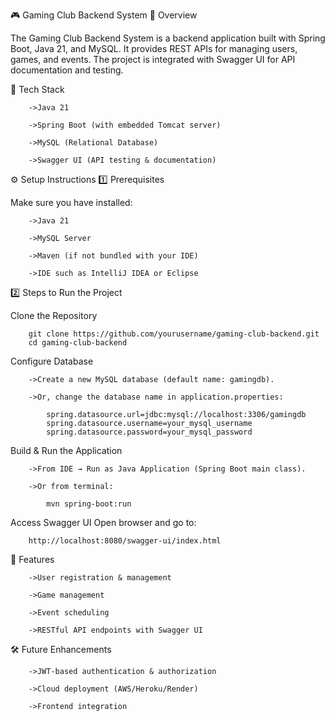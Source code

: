 🎮 Gaming Club Backend System
📌 Overview

The Gaming Club Backend System is a backend application built with Spring Boot, Java 21, and MySQL.
It provides REST APIs for managing users, games, and events.
The project is integrated with Swagger UI for API documentation and testing.

🚀 Tech Stack

        ->Java 21

        ->Spring Boot (with embedded Tomcat server)

        ->MySQL (Relational Database)

        ->Swagger UI (API testing & documentation)

⚙️ Setup Instructions
1️⃣ Prerequisites

Make sure you have installed:

        ->Java 21

        ->MySQL Server

        ->Maven (if not bundled with your IDE)

        ->IDE such as IntelliJ IDEA or Eclipse

2️⃣ Steps to Run the Project

Clone the Repository

        git clone https://github.com/yourusername/gaming-club-backend.git
        cd gaming-club-backend


Configure Database

        ->Create a new MySQL database (default name: gamingdb).

        ->Or, change the database name in application.properties:

            spring.datasource.url=jdbc:mysql://localhost:3306/gamingdb
            spring.datasource.username=your_mysql_username
            spring.datasource.password=your_mysql_password


Build & Run the Application

        ->From IDE → Run as Java Application (Spring Boot main class).

        ->Or from terminal:

            mvn spring-boot:run


Access Swagger UI
        Open browser and go to:

        http://localhost:8080/swagger-ui/index.html

📖 Features

        ->User registration & management

        ->Game management

        ->Event scheduling

        ->RESTful API endpoints with Swagger UI

🛠️ Future Enhancements

        ->JWT-based authentication & authorization

        ->Cloud deployment (AWS/Heroku/Render)

        ->Frontend integration